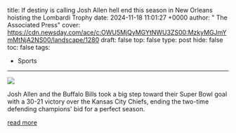 title: If destiny is calling Josh Allen hell end this season in New Orleans hoisting the Lombardi Trophy
date: 2024-11-18 11:01:27 +0000
author: " The Associated Press"
cover: https://cdn.newsday.com/ace/c:OWU5MjQyMGYtNWU3ZS00:MzkyMGJmYmMtNjA2NS00/landscape/1280
draft: false
top: false
type: post
hide: false
toc: false
tags:
  - Sports
---

![](https://cdn.newsday.com/ace/c:OWU5MjQyMGYtNWU3ZS00:MzkyMGJmYmMtNjA2NS00/landscape/1280)

Josh Allen and the Buffalo Bills took a big step toward their Super Bowl goal with a 30-21 victory over the Kansas City Chiefs, ending the two-time defending champions' bid for a perfect season.

[read more](https://www.newsday.com/sports/football/allen-mahomes-wilson-jackson-nfl-j31672)
